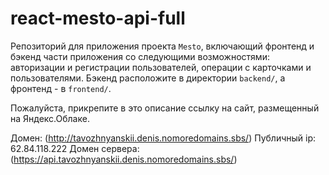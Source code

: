 # react-mesto-api-full
Репозиторий для приложения проекта `Mesto`, включающий фронтенд и бэкенд части приложения со следующими возможностями: авторизации и регистрации пользователей, операции с карточками и пользователями. Бэкенд расположите в директории `backend/`, а фронтенд - в `frontend/`. 
  
Пожалуйста, прикрепите в это описание ссылку на сайт, размещенный на Яндекс.Облаке.

Домен: (http://tavozhnyanskii.denis.nomoredomains.sbs/) Публичный ip: 62.84.118.222 Домен сервера: (https://api.tavozhnyanskii.denis.nomoredomains.sbs/)
